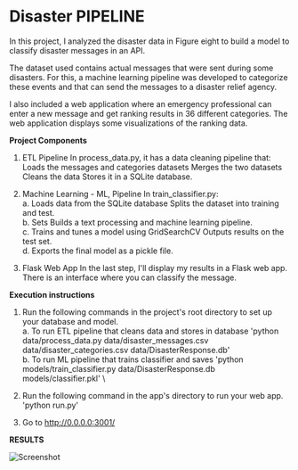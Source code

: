 # Disaster PIPELINE

In this project, I analyzed the disaster data in Figure eight to build a model to classify disaster messages in an API.

The dataset used contains actual messages that were sent during some disasters. For this, a machine learning pipeline was developed to categorize these events and that can send the messages to a disaster relief agency.

I also included a web application where an emergency professional can enter a new message and get ranking results in 36 different categories. The web application displays some visualizations of the ranking data.

**Project Components**

1. ETL Pipeline In process_data.py, it has a data cleaning pipeline that: Loads the messages and categories datasets Merges the two datasets Cleans the data Stores it in a SQLite database.

2. Machine Learning - ML, Pipeline In train_classifier.py: \
    a. Loads data from the SQLite database Splits the dataset into training and test. \
    b. Sets Builds a text processing and machine learning pipeline. \
    c. Trains and tunes a model using GridSearchCV Outputs results on the test set. \
    d. Exports the final model as a pickle file.

3. Flask Web App In the last step, I'll display my results in a Flask web app. There is an interface where you can classify the message.

**Execution instructions**

1. Run the following commands in the project's root directory to set up your database and model. \
    a. To run ETL pipeline that cleans data and stores in database 'python data/process_data.py data/disaster_messages.csv data/disaster_categories.csv data/DisasterResponse.db' \
    b. To run ML pipeline that trains classifier and saves 'python models/train_classifier.py data/DisasterResponse.db models/classifier.pkl' \

2. Run the following command in the app's directory to run your web app. 'python run.py'

3. Go to http://0.0.0.0:3001/

**RESULTS**

![Screenshot](screenshot.png)



